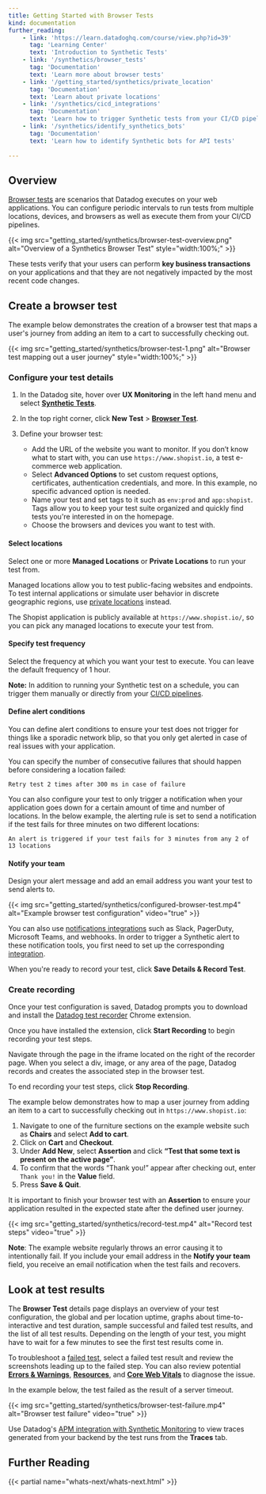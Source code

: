 ```yaml
---
title: Getting Started with Browser Tests
kind: documentation
further_reading:
    - link: 'https://learn.datadoghq.com/course/view.php?id=39'
      tag: 'Learning Center'
      text: 'Introduction to Synthetic Tests'
    - link: '/synthetics/browser_tests'
      tag: 'Documentation'
      text: 'Learn more about browser tests'
    - link: '/getting_started/synthetics/private_location'
      tag: 'Documentation'
      text: 'Learn about private locations'
    - link: '/synthetics/cicd_integrations'
      tag: 'Documentation'
      text: 'Learn how to trigger Synthetic tests from your CI/CD pipeline'
    - link: '/synthetics/identify_synthetics_bots'
      tag: 'Documentation'
      text: 'Learn how to identify Synthetic bots for API tests'
      
---
```


## Overview

[Browser tests][1] are scenarios that Datadog executes on your web applications. You can configure periodic intervals to run tests from multiple locations, devices, and browsers as well as execute them from your CI/CD pipelines. 

{{< img src="getting_started/synthetics/browser-test-overview.png" alt="Overview of a Synthetics Browser Test" style="width:100%;" >}}

These tests verify that your users can perform **key business transactions** on your applications and that they are not negatively impacted by the most recent code changes.

## Create a browser test

The example below demonstrates the creation of a browser test that maps a user's journey from adding an item to a cart to successfully checking out. 

{{< img src="getting_started/synthetics/browser-test-1.png" alt="Browser test mapping out a user journey" style="width:100%;" >}}
### Configure your test details

1. In the Datadog site, hover over **UX Monitoring** in the left hand menu and select **[Synthetic Tests][2]**.
2. In the top right corner, click **New Test** > **[Browser Test][3]**.
3. Define your browser test:

    - Add the URL of the website you want to monitor. If you don’t know what to start with, you can use `https://www.shopist.io`, a test e-commerce web application.
    - Select **Advanced Options** to set custom request options, certificates, authentication credentials, and more. 
      In this example, no specific advanced option is needed.
    - Name your test and set tags to it such as `env:prod` and `app:shopist`. Tags allow you to keep your test suite organized and quickly find tests you're interested in on the homepage.
    - Choose the browsers and devices you want to test with. 

#### Select locations

Select one or more **Managed Locations** or **Private Locations** to run your test from.

Managed locations allow you to test public-facing websites and endpoints. To test internal applications or simulate user behavior in discrete geographic regions, use [private locations][4] instead.

The Shopist application is publicly available at `https://www.shopist.io/`, so you can pick any managed locations to execute your test from.

#### Specify test frequency

Select the frequency at which you want your test to execute. You can leave the default frequency of 1 hour.

**Note:** In addition to running your Synthetic test on a schedule, you can trigger them manually or directly from your [CI/CD pipelines][5].


#### Define alert conditions

You can define alert conditions to ensure your test does not trigger for things like a sporadic network blip, so that you only get alerted in case of real issues with your application.

You can specify the number of consecutive failures that should happen before considering a location failed:

```text
Retry test 2 times after 300 ms in case of failure
```

You can also configure your test to only trigger a notification when your application goes down for a certain amount of time and number of locations. In the below example, the alerting rule is set to send a notification if the test fails for three minutes on two different locations:

```text
An alert is triggered if your test fails for 3 minutes from any 2 of 13 locations
```

#### Notify your team

Design your alert message and add an email address you want your test to send alerts to.

{{< img src="getting_started/synthetics/configured-browser-test.mp4" alt="Example browser test configuration" video="true"  >}}

You can also use [notifications integrations][6] such as Slack, PagerDuty, Microsoft Teams, and webhooks. In order to trigger a Synthetic alert to these notification tools, you first need to set up the corresponding [integration][7].

When you're ready to record your test, click **Save Details & Record Test**.

### Create recording

Once your test configuration is saved, Datadog prompts you to download and install the [Datadog test recorder][8] Chrome extension. 

Once you have installed the extension, click **Start Recording** to begin recording your test steps.

Navigate through the page in the iframe located on the right of the recorder page. When you select a div, image, or any area of the page, Datadog records and creates the associated step in the browser test. 

To end recording your test steps, click **Stop Recording**.

The example below demonstrates how to map a user journey from adding an item to a cart to successfully checking out in `https://www.shopist.io`:

1. Navigate to one of the furniture sections on the example website such as **Chairs** and select **Add to cart**.
2. Click on **Cart** and **Checkout**.
3. Under **Add New**, select **Assertion** and click **“Test that some text is present on the active page”**.
4. To confirm that the words “Thank you!” appear after checking out, enter `Thank you!` in the **Value** field. 
5. Press **Save & Quit**.

It is important to finish your browser test with an **Assertion** to ensure your application resulted in the expected state after the defined user journey.

{{< img src="getting_started/synthetics/record-test.mp4" alt="Record test steps" video="true"  >}}

**Note**: The example website regularly throws an error causing it to intentionally fail. If you include your email address in the **Notify your team** field, you receive an email notification when the test fails and recovers.

## Look at test results

The **Browser Test** details page displays an overview of your test configuration, the global and per location uptime, graphs about time-to-interactive and test duration, sample successful and failed test results, and the list of all test results. Depending on the length of your test, you might have to wait for a few minutes to see the first test results come in.

To troubleshoot a [failed test][9], select a failed test result and review the screenshots leading up to the failed step. You can also review potential **[Errors & Warnings][10]**, **[Resources][11]**, and **[Core Web Vitals][12]** to diagnose the issue. 

In the example below, the test failed as the result of a server timeout.

{{< img src="getting_started/synthetics/browser-test-failure.mp4" alt="Browser test failure" video="true"  >}}

Use Datadog's [APM integration with Synthetic Monitoring][13] to view traces generated from your backend by the test runs from the **Traces** tab.

## Further Reading

{{< partial name="whats-next/whats-next.html" >}}


[1]: /synthetics/browser_tests/
[2]: https://app.datadoghq.com/synthetics/list
[3]: https://app.datadoghq.com/synthetics/browser/create
[4]: /getting_started/synthetics/private_location
[5]: /synthetics/cicd_integrations
[6]: /integrations/#cat-notification
[7]: https://app.datadoghq.com/account/settings
[8]: https://chrome.google.com/webstore/detail/datadog-test-recorder/kkbncfpddhdmkfmalecgnphegacgejoa
[9]: /synthetics/browser_tests/test_results#test-failure
[10]: /synthetics/browser_tests/test_results#errors
[11]: /synthetics/browser_tests/test_results#resources
[12]: /synthetics/browser_tests/test_results#page-performance
[13]: /synthetics/apm/
